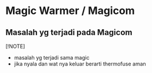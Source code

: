 # Magic Warmer / Magicom
## Masalah yg terjadi pada Magicom

[!NOTE]
- masalah yg terjadi sama magic 
 - jika nyala dan wat nya keluar berarti thermofuse aman




